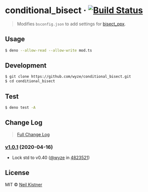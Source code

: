 # conditional_bisect &middot; [![Build Status][actions-image]][actions-url]

> Modifies `bsconfig.json` to add settings for [bisect_ppx](//github.com/aantron/bisect_ppx).

## Usage

```sh
$ deno --allow-read --allow-write mod.ts
```

## Development

```sh
$ git clone https://github.com/wyze/conditional_bisect.git
$ cd conditional_bisect
```

## Test

```sh
$ deno test -A
```

## Change Log

> [Full Change Log](changelog.md)

### [v1.0.1](https://github.com/wyze/conditional_bisect/releases/tag/v1.0.1) (2020-04-16)

* Lock std to v0.40 ([@wyze](https://github.com/wyze) in [4823521](https://github.com/wyze/conditional_bisect/commit/4823521))

## License

MIT © [Neil Kistner](https://neilkistner.com)

[actions-image]: https://img.shields.io/github/workflow/status/wyze/conditional_bisect/CI.svg?style=flat-square
[actions-url]: https://github.com/wyze/conditional_bisect/actions
